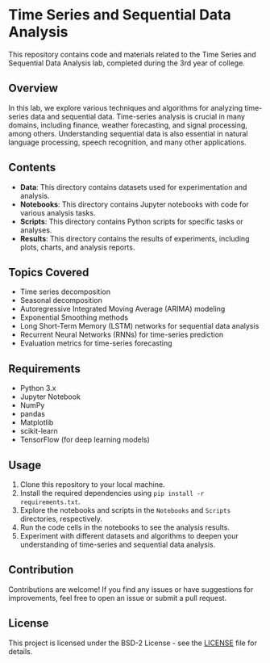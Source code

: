 # Time Series and Sequential Data Analysis

This repository contains code and materials related to the Time Series and Sequential Data Analysis lab, completed during the 3rd year of college.

## Overview

In this lab, we explore various techniques and algorithms for analyzing time-series data and sequential data. Time-series analysis is crucial in many domains, including finance, weather forecasting, and signal processing, among others. Understanding sequential data is also essential in natural language processing, speech recognition, and many other applications.

## Contents

- **Data**: This directory contains datasets used for experimentation and analysis.
- **Notebooks**: This directory contains Jupyter notebooks with code for various analysis tasks.
- **Scripts**: This directory contains Python scripts for specific tasks or analyses.
- **Results**: This directory contains the results of experiments, including plots, charts, and analysis reports.

## Topics Covered

- Time series decomposition
- Seasonal decomposition
- Autoregressive Integrated Moving Average (ARIMA) modeling
- Exponential Smoothing methods
- Long Short-Term Memory (LSTM) networks for sequential data analysis
- Recurrent Neural Networks (RNNs) for time-series prediction
- Evaluation metrics for time-series forecasting

## Requirements

- Python 3.x
- Jupyter Notebook
- NumPy
- pandas
- Matplotlib
- scikit-learn
- TensorFlow (for deep learning models)

## Usage

1. Clone this repository to your local machine.
2. Install the required dependencies using `pip install -r requirements.txt`.
3. Explore the notebooks and scripts in the `Notebooks` and `Scripts` directories, respectively.
4. Run the code cells in the notebooks to see the analysis results.
5. Experiment with different datasets and algorithms to deepen your understanding of time-series and sequential data analysis.

## Contribution

Contributions are welcome! If you find any issues or have suggestions for improvements, feel free to open an issue or submit a pull request.

## License

This project is licensed under the BSD-2 License - see the [LICENSE](LICENSE) file for details.
